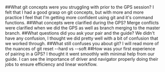 ##What git concepts were you struggling with prior to the GPS session?
  I felt that I had a good grasp on git concepts, but with more and more practice I feel that I'm getting more confident using git and it's command functions.
##What concepts were clarified during the GPS?
  Merge conflicts were clarified when we did the GPS as well as branch merging to the master branch.
##What questions did you ask your pair and the guide?
  We didn't have any confusion, I thought we did pretty well with a bit of confusion that we worked through.
##What still confuses you about git?
  I will read more of the nuances of git reset --hard vs --soft
##How was your first experience of pairing in a GPS?
  I thought it went smoothly with minimal help from our guide. I can see the importance of driver and navigator properly doing their jobs to ensure efficiency and linear workflow.
